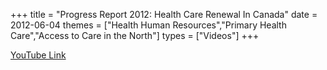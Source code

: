+++
title = "Progress Report 2012: Health Care Renewal In Canada"
date = 2012-06-04
themes = ["Health Human Resources","Primary Health Care","Access to Care in the North"]
types = ["Videos"]
+++

[YouTube Link](https://www.youtube.com/watch?v=UvV1-wDTzNg)

